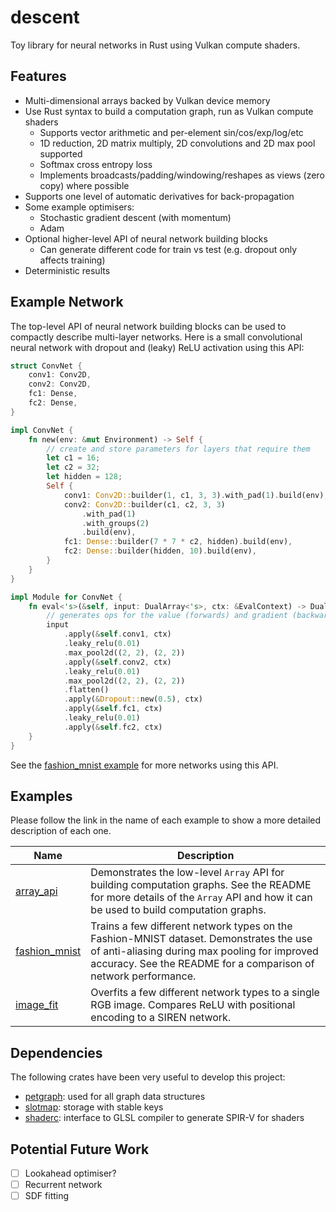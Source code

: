 # descent

Toy library for neural networks in Rust using Vulkan compute shaders.

## Features

- Multi-dimensional arrays backed by Vulkan device memory
- Use Rust syntax to build a computation graph, run as Vulkan compute shaders
  - Supports vector arithmetic and per-element sin/cos/exp/log/etc
  - 1D reduction, 2D matrix multiply, 2D convolutions and 2D max pool supported
  - Softmax cross entropy loss
  - Implements broadcasts/padding/windowing/reshapes as views (zero copy) where possible
- Supports one level of automatic derivatives for back-propagation
- Some example optimisers:
  - Stochastic gradient descent (with momentum)
  - Adam
- Optional higher-level API of neural network building blocks
  - Can generate different code for train vs test (e.g. dropout only affects training)
- Deterministic results

## Example Network

The top-level API of neural network building blocks can be used to compactly describe multi-layer networks.  Here is a small convolutional neural network with dropout and (leaky) ReLU activation using this API:

```rust
struct ConvNet {
    conv1: Conv2D,
    conv2: Conv2D,
    fc1: Dense,
    fc2: Dense,
}

impl ConvNet {
    fn new(env: &mut Environment) -> Self {
        // create and store parameters for layers that require them
        let c1 = 16;
        let c2 = 32;
        let hidden = 128;
        Self {
            conv1: Conv2D::builder(1, c1, 3, 3).with_pad(1).build(env),
            conv2: Conv2D::builder(c1, c2, 3, 3)
                .with_pad(1)
                .with_groups(2)
                .build(env),
            fc1: Dense::builder(7 * 7 * c2, hidden).build(env),
            fc2: Dense::builder(hidden, 10).build(env),
        }
    }
}

impl Module for ConvNet {
    fn eval<'s>(&self, input: DualArray<'s>, ctx: &EvalContext) -> DualArray<'s> {
        // generates ops for the value (forwards) and gradient (backwards) through the layers
        input
            .apply(&self.conv1, ctx)
            .leaky_relu(0.01)
            .max_pool2d((2, 2), (2, 2))
            .apply(&self.conv2, ctx)
            .leaky_relu(0.01)
            .max_pool2d((2, 2), (2, 2))
            .flatten()
            .apply(&Dropout::new(0.5), ctx)
            .apply(&self.fc1, ctx)
            .leaky_relu(0.01)
            .apply(&self.fc2, ctx)
    }
}
```

See the [fashion_mnist example](examples/fashion_mnist) for more networks using this API.

## Examples

Please follow the link in the name of each example to show a more detailed description of each one.

Name | Description
--- | ---
[array_api](examples/array_api) | Demonstrates the low-level `Array` API for building computation graphs.  See the README for more details of the `Array` API and how it can be used to build computation graphs.
[fashion_mnist](examples/fashion_mnist) | Trains a few different network types on the Fashion-MNIST dataset.  Demonstrates the use of anti-aliasing during max pooling for improved accuracy.  See the README for a comparison of network performance.
[image_fit](examples/image_fit) | Overfits a few different network types to a single RGB image.  Compares ReLU with positional encoding to a SIREN network.

## Dependencies

The following crates have been very useful to develop this project:

- [petgraph](https://github.com/petgraph/petgraph): used for all graph data structures
- [slotmap](https://github.com/orlp/slotmap): storage with stable keys
- [shaderc](https://github.com/google/shaderc-rs): interface to GLSL compiler to generate SPIR-V for shaders

## Potential Future Work

- [ ] Lookahead optimiser?
- [ ] Recurrent network
- [ ] SDF fitting
